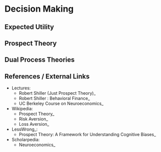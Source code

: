 Decision Making
===============



Expected Utility
----------------

Prospect Theory
---------------

Dual Process Theories
---------------------

References / External Links
---------------------------

-   Lectures:
    -   Robert Shiller (Just Prospect Theory)\_
    -   Robert Shiller : Behavioral Finance\_
    -   UC Berkeley Course on Neuroeconomics\_
-   Wikipedia:
    -   Prospect Theory\_
    -   Risk Aversion\_
    -   Loss Aversion\_
-   LessWrong\_:
    -   Prospect Theory: A Framework for Understanding Cognitive Biases\_
-   Scholarpedia:
    -   Neuroeconomics\_
